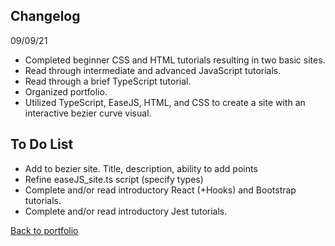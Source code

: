 ## Changelog  
09/09/21  
- Completed beginner CSS and HTML tutorials resulting in two basic sites.
- Read through intermediate and advanced JavaScript tutorials.
- Read through a brief TypeScript tutorial.
- Organized portfolio.
- Utilized TypeScript, EaseJS, HTML, and CSS to create a site with an interactive bezier curve visual.  
    
## To Do List  
- Add to bezier site. Title, description, ability to add points  
- Refine easeJS_site.ts script (specify types)  
- Complete and/or read introductory React (+Hooks) and Bootstrap tutorials.  
- Complete and/or read introductory Jest tutorials.  
  
[Back to portfolio](https://timblakel.github.io/)